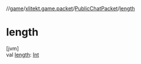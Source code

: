 //[game](../../../index.md)/[xlitekt.game.packet](../index.md)/[PublicChatPacket](index.md)/[length](length.md)

# length

[jvm]\
val [length](length.md): [Int](https://kotlinlang.org/api/latest/jvm/stdlib/kotlin/-int/index.html)
